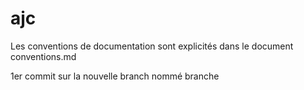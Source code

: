 # ajc
Les conventions de documentation sont explicités dans le document conventions.md

1er commit sur la nouvelle branch nommé branche
